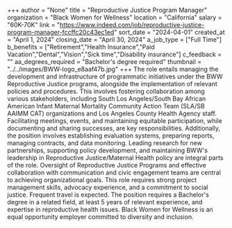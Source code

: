+++
author = "None"
title = "Reproductive Justice Program Manager"
organization = "Black Women for Wellness"
location = "California"
salary = "60K-70K"
link = "https://www.indeed.com/job/reproductive-justice-program-manager-fccffc20c43ec1ed"
sort_date = "2024-04-01"
created_at = "April 1, 2024"
closing_date = "April 30, 2024"
a_job_type = ["Full Time"]
b_benefits = ["Retirement","Health Insurance","Paid Vacation","Dental","Vision","Sick time","Disability insurance"]
c_feedback = ""
aa_degrees_required = "Bachelor's degree required"
thumbnail = "../../images/BWW-logo_e8aaf47b.jpg"
+++
The role entails managing the development and infrastructure of programmatic initiatives under the BWW Reproductive Justice programs, alongside the implementation of relevant policies and procedures. This involves fostering collaboration among various stakeholders, including South Los Angeles/South Bay African American Infant Maternal Mortality Community Action Team (SLA/SB AAIMM CAT) organizations and Los Angeles County Health Agency staff. Facilitating meetings, events, and maintaining equitable participation, while documenting and sharing successes, are key responsibilities. Additionally, the position involves establishing evaluation systems, preparing reports, managing contracts, and data monitoring. Leading research for new partnerships, supporting policy development, and maintaining BWW's leadership in Reproductive Justice/Maternal Health policy are integral parts of the role. Oversight of Reproductive Justice Programs and effective collaboration with communication and civic engagement teams are central to achieving organizational goals. This role requires strong project management skills, advocacy experience, and a commitment to social justice. Frequent travel is expected. The position requires a Bachelor's degree in a related field, at least 5 years of relevant experience, and expertise in reproductive health issues. Black Women for Wellness is an equal opportunity employer committed to diversity and inclusion.